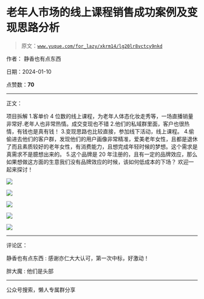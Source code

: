 # 老年人市场的线上课程销售成功案例及变现思路分析

> 原文：[`www.yuque.com/for_lazy/xkrm14/lg20lr8vctcy9nkd`](https://www.yuque.com/for_lazy/xkrm14/lg20lr8vctcy9nkd)

作者： 静香也有点东西

日期：2024-01-10

点赞数：**70**

* * *

正文：

项目拆解 1.客单价 4 位数的线上课程，为老年人体态化妆走秀等，一场直播销量非常好.老年人也非常热情。成交变现也不错
2.他们的私域群里面，客户也很热情，有钱也是真有钱！ 3.变现思路也比较直接，参加线下活动，线上课程。
4.偷偷进去他们的客户群，发现他们的用户画像非常精准，爱美老年女性，且都是退休了而且素质较好的老年女性，有消费能力，且想完成年轻时候的梦想。这个需求是真需求不是臆想出来的。
5.这个品牌是 20 年注册的，且有一定的品牌效应，那么如果想做这方面的生意我们没有品牌效应的时候，该如何低成本的下场？ 欢迎一起来探讨！

![](img/177fd54450e9bd43199f74e320675883.png)

![](img/4a06392259915f9b1d83766940f82209.png)

![](img/7f1de90b98da01d38c917966e4b23b48.png)

![](img/6850eef14e8d085b5a962ac74d2b00f9.png)

![](img/a946f88d593ee8639bd5e05a08873b07.png)

* * *

评论区：

静香也有点东西 : 感谢亦仁大大认可，第一次中标，好激动！

胖大魔 : 他们是头部

* * *

公众号搜索，懒人专属群分享